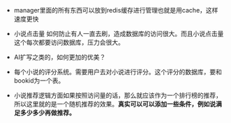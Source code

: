 - manager里面的所有东西可以放到redis缓存进行管理也就是用cache，这样速度更快

- 小说点击量 如何防止有人一直去刷，造成数据库的访问很大。而且小说点击量这个每次都要访问数据库，压力会很大。

- AI扩写之类的，如何更加的优美？

- 每个小说的评分系统。需要用户去对小说进行评分。这个评分的数据库，要和bookid为一个表。

- 小说推荐逻辑方面如果按照访问量的话，那么就应该作为一个排行榜的推荐，所以这里就的是一个随机推荐的效果。**真实可以可以添加一些条件，例如说满足多少多少再做推荐。**

  

  